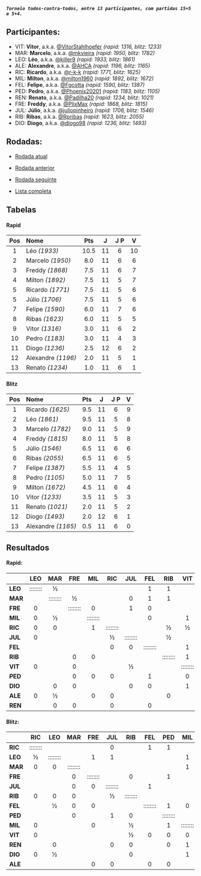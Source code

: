 ***`Torneio todos-contra-todos, entre 13 participantes, com partidas 15+5 e 5+4.`***

## Participantes:

* VIT: **Vitor**, a.k.a. [@VitorStahlhoefer](https://www.lichess.org/@/VitorStahlhoefer) *(rapid: 1316, blitz: 1233)*
* MAR: **Marcelo**, a.k.a. [@mkvieira](https://www.lichess.org/@/mkvieira) *(rapid: 1950, blitz: 1782)*
* LEO: **Léo**, a.k.a. [@killer9](https://www.lichess.org/@/killer9) *(rapid: 1933, blitz: 1861)*
* ALE: **Alexandre**, a.k.a. [@AHCA](https://www.lichess.org/@/AHCA) *(rapid: 1196, blitz: 1165)*
* RIC: **Ricardo**, a.k.a. [@r-k-k](https://www.lichess.org/@/r-k-k) *(rapid: 1771, blitz: 1625)*
* MIL: **Milton**, a.k.a. [@milton1960](https://www.lichess.org/@/milton1960) *(rapid: 1892, blitz: 1672)*
* FEL: **Felipe**, a.k.a. [@Fgcotta](https://www.lichess.org/@/Fgcotta) *(rapid: 1590, blitz: 1387)*
* PED: **Pedro**, a.k.a. [@Phoenix20201](https://www.lichess.org/@/Phoenix20201) *(rapid: 1183, blitz: 1105)*
* REN: **Renato**, a.k.a. [@Padilha20](https://www.lichess.org/@/Padilha20) *(rapid: 1234, blitz: 1021)*
* FRE: **Freddy**, a.k.a. [@PlixMax](https://www.lichess.org/@/PlixMax) *(rapid: 1868, blitz: 1815)*
* JUL: **Júlio**, a.k.a. [@juliopinheiro](https://www.lichess.org/@/juliopinheiro) *(rapid: 1706, blitz: 1546)*
* RIB: **Ribas**, a.k.a. [@Rpribas](https://www.lichess.org/@/Rpribas) *(rapid: 1623, blitz: 2055)*
* DIO: **Diogo**, a.k.a. [@diogo98](https://www.lichess.org/@/diogo98) *(rapid: 1236, blitz: 1493)*

## Rodadas:

* [Rodada atual](https://grupo-de-xadrez.github.io/rodadas/13)

* [Rodada anterior](https://grupo-de-xadrez.github.io/rodadas/12)

* [Rodada seguinte](https://grupo-de-xadrez.github.io/rodadas/14)

* [Lista completa](https://grupo-de-xadrez.github.io/rodadas)

## Tabelas

#### Rapid

| Pos | Nome | Pts | J | J P | V |
| :---: | :--- | :---: | :---: | :---: | :---: |
| 1 | Léo *(1933)* | 10.5 | 11 | 6 | 10 |
| 2 | Marcelo *(1950)* | 8.0 | 11 | 6 | 6 |
| 3 | Freddy *(1868)* | 7.5 | 11 | 6 | 7 |
| 4 | Milton *(1892)* | 7.5 | 11 | 5 | 7 |
| 5 | Ricardo *(1771)* | 7.5 | 11 | 5 | 6 |
| 5 | Júlio *(1706)* | 7.5 | 11 | 5 | 6 |
| 7 | Felipe *(1590)* | 6.0 | 11 | 7 | 6 |
| 8 | Ribas *(1623)* | 6.0 | 11 | 5 | 5 |
| 9 | Vitor *(1316)* | 3.0 | 11 | 6 | 2 |
| 10 | Pedro *(1183)* | 3.0 | 11 | 4 | 3 |
| 11 | Diogo *(1236)* | 2.5 | 12 | 6 | 2 |
| 12 | Alexandre *(1196)* | 2.0 | 11 | 5 | 1 |
| 13 | Renato *(1234)* | 1.0 | 11 | 6 | 1 |

#### Blitz

| Pos | Nome | Pts | J | J P | V |
| :---: | :--- | :---: | :---: | :---: | :---: |
| 1 | Ricardo *(1625)* | 9.5 | 11 | 6 | 9 |
| 2 | Léo *(1861)* | 9.5 | 11 | 5 | 8 |
| 3 | Marcelo *(1782)* | 9.0 | 11 | 5 | 9 |
| 4 | Freddy *(1815)* | 8.0 | 11 | 5 | 8 |
| 5 | Júlio *(1546)* | 6.5 | 11 | 6 | 6 |
| 6 | Ribas *(2055)* | 6.5 | 11 | 6 | 5 |
| 7 | Felipe *(1387)* | 5.5 | 11 | 4 | 5 |
| 8 | Pedro *(1105)* | 5.0 | 11 | 7 | 5 |
| 9 | Milton *(1672)* | 4.5 | 11 | 6 | 4 |
| 10 | Vitor *(1233)* | 3.5 | 11 | 5 | 3 |
| 11 | Renato *(1021)* | 2.0 | 11 | 5 | 2 |
| 12 | Diogo *(1493)* | 2.0 | 12 | 6 | 1 |
| 13 | Alexandre *(1165)* | 0.5 | 11 | 6 | 0 |

## Resultados

#### Rapid:

| | LEO | MAR | FRE | MIL | RIC | JUL | FEL | RIB | VIT | PED | DIO | ALE | REN |
| :--- | :---: | :---: | :---: | :---: | :---: | :---: | :---: | :---: | :---: | :---: | :---: | :---: | :---: |
| **LEO** | :::::::: | ½ |  |  |  |  | 1 | 1 |  |  | 1 |  | 1 |
| **MAR** |  | :::::::: | ½ |  |  | 0 | 1 | 1 |  | 1 |  |  |  |
| **FRE** | 0 |  | :::::::: | 0 |  | 1 | 0 |  |  |  |  | 1 |  |
| **MIL** | 0 | ½ |  | :::::::: |  |  | 0 |  | 1 |  | 1 |  | 1 |
| **RIC** | 0 | 0 |  | 1 | :::::::: |  |  | ½ | ½ |  | 1 |  |  |
| **JUL** | 0 |  |  |  | ½ | :::::::: |  | ½ |  | 1 |  | 1 | 1 |
| **FEL** |  |  |  |  | 0 | 0 | :::::::: |  | 1 |  |  | 1 |  |
| **RIB** |  |  | 0 | 0 |  |  |  | :::::::: | 1 | 1 | 1 |  | 1 |
| **VIT** | 0 |  | 0 |  |  | ½ |  |  | :::::::: |  |  | 1 | 0 |
| **PED** |  |  | 0 | 0 | 0 |  | 1 |  | 0 | :::::::: |  | 0 | 1 |
| **DIO** |  | 0 | 0 |  |  | 0 | 0 |  | 1 | 0 | :::::::: |  |  |
| **ALE** | 0 | ½ |  | 0 | 0 |  |  | 0 |  |  | ½ | :::::::: |  |
| **REN** |  | 0 | 0 |  | 0 |  | 0 |  |  |  | 0 |  | :::::::: |

#### Blitz:

| | RIC | LEO | MAR | FRE | JUL | RIB | FEL | PED | MIL | VIT | REN | DIO | ALE |
| :--- | :---: | :---: | :---: | :---: | :---: | :---: | :---: | :---: | :---: | :---: | :---: | :---: | :---: |
| **RIC** | :::::::: |  |  |  | 0 |  | 1 | 1 |  |  | 1 |  | 1 |
| **LEO** | ½ | :::::::: |  | 1 | 1 |  |  |  | 1 | 1 |  |  | 1 |
| **MAR** | 0 | 0 | :::::::: |  |  |  |  |  | 1 |  | 1 | 1 | 1 |
| **FRE** |  |  | 0 | :::::::: |  | 0 |  | 1 |  | 1 | 1 | 1 |  |
| **JUL** |  |  | 0 | 0 | :::::::: |  | 1 |  |  | 1 |  | 1 |  |
| **RIB** | 0 | 0 | 0 |  | ½ | :::::::: |  |  |  |  |  |  | 1 |
| **FEL** |  | ½ | 0 | 0 |  |  | :::::::: | 1 | 0 |  | 1 | 1 |  |
| **PED** |  |  | 0 |  | 1 | 0 |  | :::::::: |  |  |  | 1 |  |
| **MIL** | 0 |  |  | 0 |  | ½ |  | 1 | :::::::: |  |  |  | 1 |
| **VIT** | 0 |  |  |  |  | ½ | 0 | 0 | 0 | :::::::: |  | 1 |  |
| **REN** |  | 0 |  |  | 0 | 0 |  | 0 | 1 | 0 | :::::::: |  |  |
| **DIO** | 0 | ½ |  |  |  | 0 |  |  | 1 |  | 0 | :::::::: | ½ |
| **ALE** |  |  |  | 0 | 0 |  | 0 | 0 |  | 0 |  |  | :::::::: |

